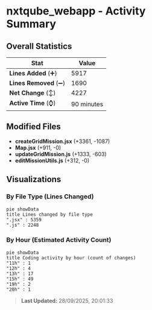 # nxtqube_webapp - Activity Summary 

## Overall Statistics

| Stat                   | Value                                                             |
| ---------------------- | ----------------------------------------------------------------- |
| **Lines Added** (➕)   | 5917                                          |
| **Lines Removed** (➖) | 1690                                        |
| **Net Change** (↕)    | 4227                |
| **Active Time** (⌚)   | 90 minutes |


## Modified Files
- **createGridMission.jsx** (+3361, -1087)
- **Map.jsx** (+911, -0)
- **updateGridMission.js** (+1333, -603)
- **editMissionUtils.js** (+312, -0)

## Visualizations

### By File Type (Lines Changed)

```mermaid
pie showData
title Lines changed by file type
".jsx" : 5359
".js" : 2248
```

### By Hour (Estimated Activity Count)

```mermaid
pie showData
title Coding activity by hour (count of changes)
"11h" : 1
"12h" : 4
"13h" : 17
"15h" : 49
"19h" : 2
"20h" : 1
```


> **Last Updated:** 28/09/2025, 20:01:33